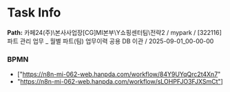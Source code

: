# Task Info

**Path:** 카페24(주)\본사사업장\[CG]MI본부\Y쇼핑센터팀\전략2 / mypark / [322116] 파트 관리 업무 _ 월별 파트(팀) 업무이력 공용 DB 이관 / 2025-09-01_00-00-00

### BPMN
- ["https://n8n-mi-062-web.hanpda.com/workflow/84Y9UYqQrc2t4Xn7"
- "https://n8n-mi-062-web.hanpda.com/workflow/sLOHPFJO3FJXSmCt"]


